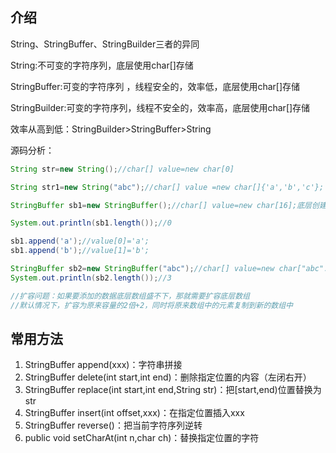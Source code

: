 ## 介绍

String、StringBuffer、StringBuilder三者的异同

String:不可变的字符序列，底层使用char[]存储

StringBuffer:可变的字符序列 ，线程安全的，效率低，底层使用char[]存储

StringBuilder:可变的字符序列，线程不安全的，效率高，底层使用char[]存储

效率从高到低：StringBuilder>StringBuffer>String

源码分析：

```java
String str=new String();//char[] value=new char[0]

String str1=new String("abc");//char[] value =new char[]{'a','b','c'};

StringBuffer sb1=new StringBuffer();//char[] value=new char[16];底层创建了 一个长度是16的数组

System.out.println(sb1.length());//0

sb1.append('a');//value[0]='a';
sb1.append('b');//value[1]='b';

StringBuffer sb2=new StringBuffer("abc");//char[] value=new char["abc".length()+16]
System.out.println(sb2.length());//3

//扩容问题：如果要添加的数据底层数组盛不下，那就需要扩容底层数组
//默认情况下，扩容为原来容量的2倍+2，同时将原来数组中的元素复制到新的数组中
```



## 常用方法

1. StringBuffer append(xxx)：字符串拼接
2. StringBuffer delete(int start,int end)：删除指定位置的内容（左闭右开）
3. StringBuffer replace(int start,int end,String str)：把[start,end)位置替换为str
4. StringBuffer insert(int offset,xxx)：在指定位置插入xxx
5. StringBuffer reverse()：把当前字符序列逆转
6. public void setCharAt(int n,char ch)：替换指定位置的字符


























































